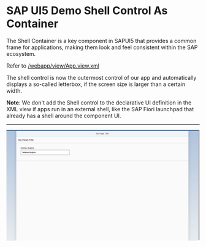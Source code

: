 # SAP UI5 Demo Shell Control As Container

The Shell Container is a key component in SAPUI5 that provides a common frame for applications, making them look and feel consistent within the SAP ecosystem. 


Refer to [/webapp/view/App.view.xml](https://github.com/VaibhavMojidra/SAP-UI5---Demo-Shell-Control-As-Container/blob/master/webapp/view/App.view.xml "App.view.xml")

The shell control is now the outermost control of our app and automatically displays a so-called letterbox, if the screen size is larger than a certain width.

**Note**:  We don't add the Shell control to the declarative UI definition in the XML view if apps run in an external shell, like the SAP Fiori launchpad that already has a shell around the component UI.

---

[![Vaibhav Mojidra - 1.jpeg](https://raw.githubusercontent.com/VaibhavMojidra/SAP-UI5---Demo-Shell-Control-As-Container/master/screenshots/1.jpeg "Vaibhav Mojidra")](https://vaibhavmojidra.github.io/site/)